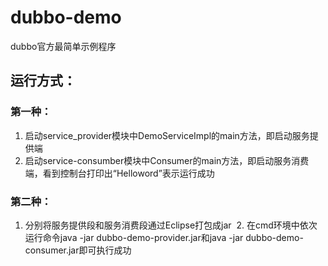 # dubbo-demo
dubbo官方最简单示例程序
## 运行方式：
### 第一种：
  1. 启动service_provider模块中DemoServiceImpl的main方法，即启动服务提供端
  2. 启动service-consumber模块中Consumer的main方法，即启动服务消费端，看到控制台打印出“Helloword”表示运行成功
### 第二种：
  1. 分别将服务提供段和服务消费段通过Eclipse打包成jar
  2. 在cmd环境中依次运行命令java -jar dubbo-demo-provider.jar和java -jar dubbo-demo-consumer.jar即可执行成功

